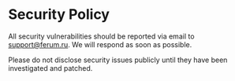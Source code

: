 # Security Policy

All security vulnerabilities should be reported via email to [support@ferum.ru](mailto:support@ferum.ru). We will respond as soon as possible.

Please do not disclose security issues publicly until they have been investigated and patched.

